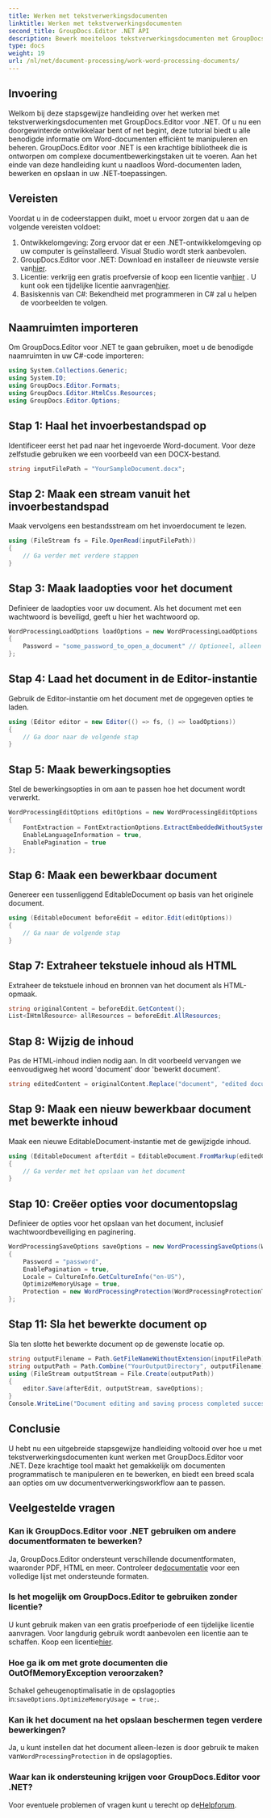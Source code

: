 ```yaml
---
title: Werken met tekstverwerkingsdocumenten
linktitle: Werken met tekstverwerkingsdocumenten
second_title: GroupDocs.Editor .NET API
description: Bewerk moeiteloos tekstverwerkingsdocumenten met GroupDocs.Editor voor .NET. Volg onze gedetailleerde, stapsgewijze zelfstudie om uw vaardigheden op het gebied van documentbeheer te verbeteren.
type: docs
weight: 19
url: /nl/net/document-processing/work-word-processing-documents/
---
```

## Invoering
Welkom bij deze stapsgewijze handleiding over het werken met tekstverwerkingsdocumenten met GroupDocs.Editor voor .NET. Of u nu een doorgewinterde ontwikkelaar bent of net begint, deze tutorial biedt u alle benodigde informatie om Word-documenten efficiënt te manipuleren en beheren. GroupDocs.Editor voor .NET is een krachtige bibliotheek die is ontworpen om complexe documentbewerkingstaken uit te voeren. Aan het einde van deze handleiding kunt u naadloos Word-documenten laden, bewerken en opslaan in uw .NET-toepassingen.
## Vereisten
Voordat u in de codeerstappen duikt, moet u ervoor zorgen dat u aan de volgende vereisten voldoet:
1. Ontwikkelomgeving: Zorg ervoor dat er een .NET-ontwikkelomgeving op uw computer is geïnstalleerd. Visual Studio wordt sterk aanbevolen.
2.  GroupDocs.Editor voor .NET: Download en installeer de nieuwste versie van[hier](https://releases.groupdocs.com/editor/net/).
3.  Licentie: verkrijg een gratis proefversie of koop een licentie van[hier](https://purchase.groupdocs.com/buy) . U kunt ook een tijdelijke licentie aanvragen[hier](https://purchase.groupdocs.com/temporary-license/).
4. Basiskennis van C#: Bekendheid met programmeren in C# zal u helpen de voorbeelden te volgen.
## Naamruimten importeren
Om GroupDocs.Editor voor .NET te gaan gebruiken, moet u de benodigde naamruimten in uw C#-code importeren:
```csharp
using System.Collections.Generic;
using System.IO;
using GroupDocs.Editor.Formats;
using GroupDocs.Editor.HtmlCss.Resources;
using GroupDocs.Editor.Options;
```
## Stap 1: Haal het invoerbestandspad op
Identificeer eerst het pad naar het ingevoerde Word-document. Voor deze zelfstudie gebruiken we een voorbeeld van een DOCX-bestand.
```csharp
string inputFilePath = "YourSampleDocument.docx";
```
## Stap 2: Maak een stream vanuit het invoerbestandspad
Maak vervolgens een bestandsstream om het invoerdocument te lezen.
```csharp
using (FileStream fs = File.OpenRead(inputFilePath))
{
    // Ga verder met verdere stappen
}
```
## Stap 3: Maak laadopties voor het document
Definieer de laadopties voor uw document. Als het document met een wachtwoord is beveiligd, geeft u hier het wachtwoord op. 
```csharp
WordProcessingLoadOptions loadOptions = new WordProcessingLoadOptions
{
    Password = "some_password_to_open_a_document" // Optioneel, alleen als het document beveiligd is
};
```
## Stap 4: Laad het document in de Editor-instantie
Gebruik de Editor-instantie om het document met de opgegeven opties te laden.
```csharp
using (Editor editor = new Editor(() => fs, () => loadOptions))
{
    // Ga door naar de volgende stap
}
```
## Stap 5: Maak bewerkingsopties
Stel de bewerkingsopties in om aan te passen hoe het document wordt verwerkt.
```csharp
WordProcessingEditOptions editOptions = new WordProcessingEditOptions
{
    FontExtraction = FontExtractionOptions.ExtractEmbeddedWithoutSystem,
    EnableLanguageInformation = true,
    EnablePagination = true
};
```
## Stap 6: Maak een bewerkbaar document
Genereer een tussenliggend EditableDocument op basis van het originele document.
```csharp
using (EditableDocument beforeEdit = editor.Edit(editOptions))
{
    // Ga naar de volgende stap
}
```
## Stap 7: Extraheer tekstuele inhoud als HTML
Extraheer de tekstuele inhoud en bronnen van het document als HTML-opmaak.
```csharp
string originalContent = beforeEdit.GetContent();
List<IHtmlResource> allResources = beforeEdit.AllResources;
```
## Stap 8: Wijzig de inhoud
Pas de HTML-inhoud indien nodig aan. In dit voorbeeld vervangen we eenvoudigweg het woord 'document' door 'bewerkt document'.
```csharp
string editedContent = originalContent.Replace("document", "edited document");
```
## Stap 9: Maak een nieuw bewerkbaar document met bewerkte inhoud
Maak een nieuwe EditableDocument-instantie met de gewijzigde inhoud.
```csharp
using (EditableDocument afterEdit = EditableDocument.FromMarkup(editedContent, allResources))
{
    // Ga verder met het opslaan van het document
}
```
## Stap 10: Creëer opties voor documentopslag
Definieer de opties voor het opslaan van het document, inclusief wachtwoordbeveiliging en paginering.
```csharp
WordProcessingSaveOptions saveOptions = new WordProcessingSaveOptions(WordProcessingFormats.Docm)
{
    Password = "password",
    EnablePagination = true,
    Locale = CultureInfo.GetCultureInfo("en-US"),
    OptimizeMemoryUsage = true,
    Protection = new WordProcessingProtection(WordProcessingProtectionType.ReadOnly, "write_password")
};
```
## Stap 11: Sla het bewerkte document op
Sla ten slotte het bewerkte document op de gewenste locatie op.
```csharp
string outputFilename = Path.GetFileNameWithoutExtension(inputFilePath) + ".docm";
string outputPath = Path.Combine("YourOutputDirectory", outputFilename);
using (FileStream outputStream = File.Create(outputPath))
{
    editor.Save(afterEdit, outputStream, saveOptions);
}
Console.WriteLine("Document editing and saving process completed successfully.");
```
## Conclusie
U hebt nu een uitgebreide stapsgewijze handleiding voltooid over hoe u met tekstverwerkingsdocumenten kunt werken met GroupDocs.Editor voor .NET. Deze krachtige tool maakt het gemakkelijk om documenten programmatisch te manipuleren en te bewerken, en biedt een breed scala aan opties om uw documentverwerkingsworkflow aan te passen.
## Veelgestelde vragen
### Kan ik GroupDocs.Editor voor .NET gebruiken om andere documentformaten te bewerken?
 Ja, GroupDocs.Editor ondersteunt verschillende documentformaten, waaronder PDF, HTML en meer. Controleer de[documentatie](https://reference.groupdocs.com/editor/net/) voor een volledige lijst met ondersteunde formaten.
### Is het mogelijk om GroupDocs.Editor te gebruiken zonder licentie?
 U kunt gebruik maken van een gratis proefperiode of een tijdelijke licentie aanvragen. Voor langdurig gebruik wordt aanbevolen een licentie aan te schaffen. Koop een licentie[hier](https://purchase.groupdocs.com/buy).
### Hoe ga ik om met grote documenten die OutOfMemoryException veroorzaken?
 Schakel geheugenoptimalisatie in de opslagopties in:`saveOptions.OptimizeMemoryUsage = true;`.
### Kan ik het document na het opslaan beschermen tegen verdere bewerkingen?
 Ja, u kunt instellen dat het document alleen-lezen is door gebruik te maken van`WordProcessingProtection` in de opslagopties.
### Waar kan ik ondersteuning krijgen voor GroupDocs.Editor voor .NET?
 Voor eventuele problemen of vragen kunt u terecht op de[Helpforum](https://forum.groupdocs.com/c/editor/20).